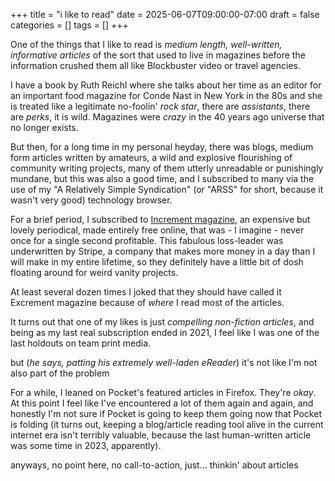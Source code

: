 +++
title = "i like to read"
date = 2025-06-07T09:00:00-07:00
draft = false
categories = []
tags = []
+++

One of the things that I like to read is _medium length, well-written, informative articles_ of the sort that used to live in magazines before the information crushed them all like Blockbuster video or travel agencies.

I have a book by Ruth Reichl where she talks about her time as an editor for an important food magazine for Conde Nast in New York in the 80s and she is treated like a legitimate no-foolin' _rock star_, there are _assistants_, there are _perks_, it is wild. Magazines were _crazy_ in the 40 years ago universe that no longer exists.

But then, for a long time in my personal heyday, there was blogs, medium form articles written by amateurs, a wild and explosive flourishing of community writing projects, many of them utterly unreadable or punishingly mundane, but this was also a good time, and I subscribed to many via the use of my "A Relatively Simple Syndication" (or "ARSS" for short, because it wasn't very good) technology browser.

For a brief period, I subscribed to [Increment magazine](https://increment.com/), an expensive but lovely periodical, made entirely free online, that was - I imagine - never once for a single second profitable. This fabulous loss-leader was underwritten by Stripe, a company that makes more money in a day than I will make in my entire lifetime, so they definitely have a little bit of dosh floating around for weird vanity projects.

At least several dozen times I joked that they should have called it Excrement magazine because of _where_ I read most of the articles.

It turns out that one of my likes is just _compelling non-fiction articles_, and being as my last real subscription ended in 2021, I feel like I was one of the last holdouts on team print media.

but (_he says, patting his extremely well-laden eReader_) it's not like I'm not also part of the problem

For a while, I leaned on Pocket's featured articles in Firefox. They're _okay_. At this point I feel like I've encountered a lot of them again and again, and honestly I'm not sure if Pocket is going to keep them going now that Pocket is folding (it turns out, keeping a blog/article reading tool alive in the current internet era isn't terribly valuable, because the last human-written article was some time in 2023, apparently).

anyways, no point here, no call-to-action, just... thinkin' about articles